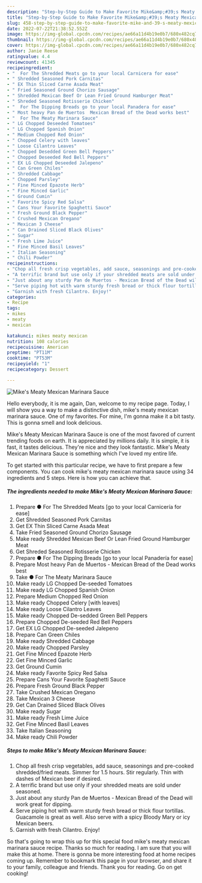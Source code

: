 ```yaml
---
description: "Step-by-Step Guide to Make Favorite Mike&amp;#39;s Meaty Mexican Marinara Sauce"
title: "Step-by-Step Guide to Make Favorite Mike&amp;#39;s Meaty Mexican Marinara Sauce"
slug: 458-step-by-step-guide-to-make-favorite-mike-and-39-s-meaty-mexican-marinara-sauce
date: 2022-07-22T21:38:52.552Z
image: https://img-global.cpcdn.com/recipes/ae66a11d4b19e0b7/680x482cq70/mikes-meaty-mexican-marinara-sauce-recipe-main-photo.jpg
thumbnail: https://img-global.cpcdn.com/recipes/ae66a11d4b19e0b7/680x482cq70/mikes-meaty-mexican-marinara-sauce-recipe-main-photo.jpg
cover: https://img-global.cpcdn.com/recipes/ae66a11d4b19e0b7/680x482cq70/mikes-meaty-mexican-marinara-sauce-recipe-main-photo.jpg
author: Janie Reese
ratingvalue: 4.4
reviewcount: 41345
recipeingredient:
- "  For The Shredded Meats go to your local Carnicera for ease"
- " Shredded Seasoned Pork Carnitas"
- " EX Thin Sliced Carne Asada Meat"
- " Fried Seasoned Ground Chorizo Sausage"
- " Shredded Mexican Beef Or Lean Fried Ground Hamburger Meat"
- " Shreded Seasoned Rotisserie Chicken"
- "  For The Dipping Breads go to your local Panadera for ease"
- " Most heavy Pan de Muertos  Mexican Bread of the Dead works best"
- "  For The Meaty Marinara Sauce"
- " LG Chopped Deseeded Tomatoes"
- " LG Chopped Spanish Onion"
- " Medium Chopped Red Onion"
- " Chopped Celery with leaves"
- " Loose Cilantro Leaves"
- " Chopped Desedded Green Bell Peppers"
- " Chopped Deseeded Red Bell Peppers"
- " EX LG Chopped Deseeded Jalepeno"
- " Can Green Chiles"
- " Shredded Cabbage"
- " Chopped Parsley"
- " Fine Minced Epazote Herb"
- " Fine Minced Garlic"
- " Ground Cumin"
- " Favorite Spicy Red Salsa"
- " Cans Your Favorite Spaghetti Sauce"
- " Fresh Ground Black Pepper"
- " Crushed Mexican Oregano"
- " Mexican 3 Cheese"
- " Can Drained Sliced Black Olives"
- " Sugar"
- " Fresh Lime Juice"
- " Fine Minced Basil Leaves"
- " Italian Seasoning"
- " Chili Powder"
recipeinstructions:
- "Chop all fresh crisp vegetables, add sauce, seasonings and pre-cooked shredded/fried meats. Simmer for 1.5 hours. Stir regularly. Thin with dashes of Mexican beer if desired."
- "A terrific brand but use only if your shredded meats are sold under seasoned."
- "Just about any sturdy Pan de Muertos - Mexican Bread of the Dead will work great for dipping."
- "Serve piping hot with warm sturdy fresh bread or thick flour tortillas. Guacamole is great as well. Also serve with a spicy Bloody Mary or icy Mexican beers."
- "Garnish with fresh Cilantro. Enjoy!"
categories:
- Recipe
tags:
- mikes
- meaty
- mexican

katakunci: mikes meaty mexican 
nutrition: 108 calories
recipecuisine: American
preptime: "PT11M"
cooktime: "PT53M"
recipeyield: "1"
recipecategory: Dessert

---
```



![Mike&#39;s Meaty Mexican Marinara Sauce](https://img-global.cpcdn.com/recipes/ae66a11d4b19e0b7/680x482cq70/mikes-meaty-mexican-marinara-sauce-recipe-main-photo.jpg)

Hello everybody, it is me again, Dan, welcome to my recipe page. Today, I will show you a way to make a distinctive dish, mike&#39;s meaty mexican marinara sauce. One of my favorites. For mine, I'm gonna make it a bit tasty. This is gonna smell and look delicious.



Mike&#39;s Meaty Mexican Marinara Sauce is one of the most favored of current trending foods on earth. It is appreciated by millions daily. It is simple, it is fast, it tastes delicious. They're nice and they look fantastic. Mike&#39;s Meaty Mexican Marinara Sauce is something which I've loved my entire life.


To get started with this particular recipe, we have to first prepare a few components. You can cook mike&#39;s meaty mexican marinara sauce using 34 ingredients and 5 steps. Here is how you can achieve that.

<!--inarticleads1-->

##### The ingredients needed to make Mike&#39;s Meaty Mexican Marinara Sauce:

1. Prepare  ● For The Shredded Meats [go to your local Carnicería for ease]
1. Get  Shredded Seasoned Pork Carnitas
1. Get  EX Thin Sliced Carne Asada Meat
1. Take  Fried Seasoned Ground Chorizo Sausage
1. Make ready  Shredded Mexican Beef Or Lean Fried Ground Hamburger Meat
1. Get  Shreded Seasoned Rotisserie Chicken
1. Prepare  ● For The Dipping Breads [go to your local Panadería for ease]
1. Prepare  Most heavy Pan de Muertos - Mexican Bread of the Dead works best
1. Take  ● For The Meaty Marinara Sauce
1. Make ready  LG Chopped De-seeded Tomatoes
1. Make ready  LG Chopped Spanish Onion
1. Prepare  Medium Chopped Red Onion
1. Make ready  Chopped Celery [with leaves]
1. Make ready  Loose Cilantro Leaves
1. Make ready  Chopped De-sedded Green Bell Peppers
1. Prepare  Chopped De-seeded Red Bell Peppers
1. Get  EX LG Chopped De-seeded Jalepeno
1. Prepare  Can Green Chiles
1. Make ready  Shredded Cabbage
1. Make ready  Chopped Parsley
1. Get  Fine Minced Epazote Herb
1. Get  Fine Minced Garlic
1. Get  Ground Cumin
1. Make ready  Favorite Spicy Red Salsa
1. Prepare  Cans Your Favorite Spaghetti Sauce
1. Prepare  Fresh Ground Black Pepper
1. Take  Crushed Mexican Oregano
1. Take  Mexican 3 Cheese
1. Get  Can Drained Sliced Black Olives
1. Make ready  Sugar
1. Make ready  Fresh Lime Juice
1. Get  Fine Minced Basil Leaves
1. Take  Italian Seasoning
1. Make ready  Chili Powder




<!--inarticleads2-->

##### Steps to make Mike&#39;s Meaty Mexican Marinara Sauce:

1. Chop all fresh crisp vegetables, add sauce, seasonings and pre-cooked shredded/fried meats. Simmer for 1.5 hours. Stir regularly. Thin with dashes of Mexican beer if desired.
1. A terrific brand but use only if your shredded meats are sold under seasoned.
1. Just about any sturdy Pan de Muertos - Mexican Bread of the Dead will work great for dipping.
1. Serve piping hot with warm sturdy fresh bread or thick flour tortillas. Guacamole is great as well. Also serve with a spicy Bloody Mary or icy Mexican beers.
1. Garnish with fresh Cilantro. Enjoy!




So that's going to wrap this up for this special food mike&#39;s meaty mexican marinara sauce recipe. Thanks so much for reading. I am sure that you will make this at home. There is gonna be more interesting food at home recipes coming up. Remember to bookmark this page in your browser, and share it to your family, colleague and friends. Thank you for reading. Go on get cooking!
